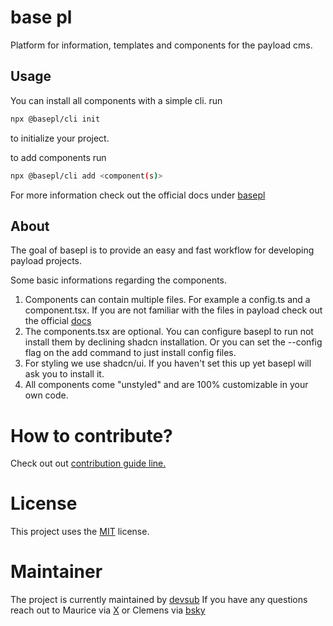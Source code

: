 # base pl

Platform for information, templates and components for the payload cms.

## Usage 

You can install all components with a simple cli. 
run
```bash
npx @basepl/cli init
```
to initialize your project. 

to add components run 
```bash
npx @basepl/cli add <component(s)>
```

For more information check out the official docs under [basepl](https://basepl.com)

## About

The goal of basepl is to provide an easy and fast workflow for developing payload projects. 

Some basic informations regarding the components. 

1. Components can contain multiple files. For example a config.ts and a component.tsx. If you are not familiar with the files in payload check out the official [docs](https://payloadcms.com/docs/getting-started/what-is-payload)
2. The components.tsx are optional. You can configure basepl to run not install them by declining shadcn installation. Or you can set the --config flag on the add command to just install config files. 
3. For styling we use shadcn/ui. If you haven't set this up yet basepl will ask you to install it.
4. All components come "unstyled" and are 100% customizable in your own code. 

# How to contribute? 

Check out out [contribution guide line.](https://github.com/devsub-agency/basepl/blob/main/CONTRIBUTING.md)

# License 

This project uses the [MIT](https://github.com/devsub-agency/basepl/blob/main/LICENSE.md) license.

# Maintainer 

The project is currently maintained by [devsub](https://devsub.de/en)
If you have any questions reach out to Maurice via [X](https://x.com/maurice_build) or Clemens via [bsky](https://bsky.app/profile/clemens-code.bsky.social)
